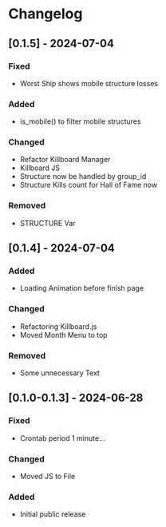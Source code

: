 # Changelog

## \[0.1.5\] - 2024-07-04

### Fixed

- Worst Ship shows mobile structure losses

### Added

- is_mobile() to filter mobile structures

### Changed

- Refactor Killboard Manager
- Killboard JS
- Structure now be handled by group_id
- Structure Kills count for Hall of Fame now

### Removed

- STRUCTURE Var

## \[0.1.4\] - 2024-07-04

### Added

- Loading Animation before finish page

### Changed

- Refactoring Killboard.js
- Moved Month Menu to top

### Removed

- Some unnecessary Text

## \[0.1.0-0.1.3\] - 2024-06-28

### Fixed

- Crontab period 1 minute...

### Changed

- Moved JS to File

### Added

- Initial public release
